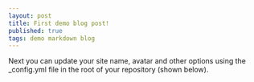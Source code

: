 ```yaml
---
layout: post
title: First demo blog post!
published: true
tags: demo markdown blog
---
```


Next you can update your site name, avatar and other options using the _config.yml file in the root of your repository (shown below).